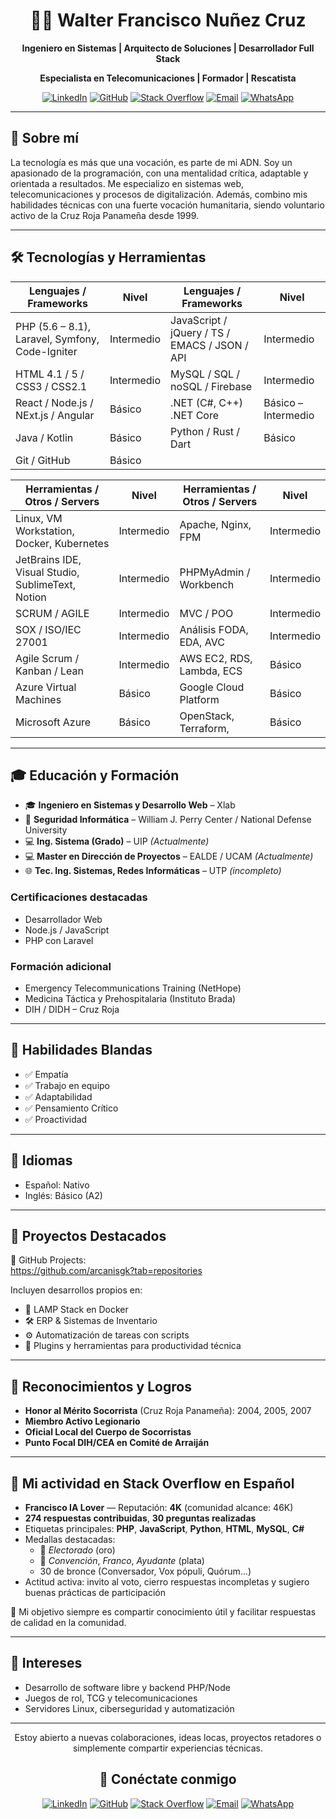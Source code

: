 <div align="center">

# 👨‍💻 Walter Francisco Nuñez Cruz

**Ingeniero en Sistemas | Arquitecto de Soluciones | Desarrollador Full Stack**

**Especialista en Telecomunicaciones | Formador | Rescatista**


[![LinkedIn](https://img.shields.io/badge/LinkedIn-Walter%20Nuñez-blue?style=for-the-badge&logo=linkedin)](https://www.linkedin.com/in/walter-francisco-n%C3%BA%C3%B1ez-cruz/)
[![GitHub](https://img.shields.io/badge/GitHub-arcanisgk-181717?style=for-the-badge&logo=github)](https://github.com/wnunezc)
[![Stack Overflow](https://img.shields.io/badge/StackOverflow-%20Francisco%20IA%20Lover-FE7A16?style=for-the-badge&logo=stackoverflow)](https://es.stackoverflow.com/users/315134/francisco-ia-lover)
[![Email](https://img.shields.io/badge/Email-wnunez@lh--2.net-D14836?style=for-the-badge&logo=gmail)](mailto:wnunez@lh-2.net)
[![WhatsApp](https://img.shields.io/badge/WhatsApp-Chat%20Conmigo-25D366?style=for-the-badge&logo=whatsapp&logoColor=white)](https://wa.me/50766227744)



</div>

---

## 🧠 Sobre mí

La tecnología es más que una vocación, es parte de mi ADN. Soy un apasionado de la programación, con una mentalidad crítica, adaptable y orientada a resultados. Me especializo en sistemas web, telecomunicaciones y procesos de digitalización. Además, combino mis habilidades técnicas con una fuerte vocación humanitaria, siendo voluntario activo de la Cruz Roja Panameña desde 1999.

---

## 🛠️ Tecnologías y Herramientas

<div align="center">

| Lenguajes / Frameworks                               | Nivel           | Lenguajes / Frameworks                               | Nivel           |
|------------------------------------------------------|------------------|------------------------------------------------------|------------------|
| PHP (5.6 – 8.1), Laravel, Symfony, Code-Igniter      | Intermedio       | JavaScript / jQuery / TS / EMACS / JSON / API        | Intermedio       |
| HTML 4.1 / 5 / CSS3 / CSS2.1                         | Intermedio       | MySQL / SQL / noSQL / Firebase                       | Intermedio       |
| React / Node.js / NExt.js / Angular                  | Básico           | .NET (C#, C++) .NET Core                             | Básico – Intermedio |
| Java / Kotlin                                        | Básico           | Python / Rust / Dart                                 | Básico           |
| Git / GitHub                                         | Básico           |  |            |

| Herramientas / Otros / Servers                    | Nivel      | Herramientas / Otros / Servers                    | Nivel      |
|---------------------------------------------------|------------|---------------------------------------------------|------------|
| Linux, VM Workstation, Docker, Kubernetes         | Intermedio | Apache, Nginx, FPM                                | Intermedio |
| JetBrains IDE, Visual Studio, SublimeText, Notion | Intermedio | PHPMyAdmin / Workbench                            | Intermedio |
| SCRUM / AGILE                                     | Intermedio | MVC / POO                                         | Intermedio |
| SOX / ISO/IEC 27001                               | Intermedio | Análisis FODA, EDA, AVC                           | Intermedio |
| Agile Scrum / Kanban / Lean                       | Intermedio | AWS EC2, RDS, Lambda, ECS                         | Básico     |
| Azure Virtual Machines                            | Básico     | Google Cloud Platform                             | Básico     |
| Microsoft Azure                                   | Básico     | OpenStack, Terraform,                             | Básico     |

</div>

---

## 🎓 Educación y Formación

- 🎓 **Ingeniero en Sistemas y Desarrollo Web** – Xlab
- 🔐 **Seguridad Informática** – William J. Perry Center / National Defense University
- 💻 **Ing. Sistema (Grado)** – UIP *(Actualmente)*
- 💻 **Master en Dirección de Proyectos** – EALDE / UCAM *(Actualmente)*
- 🌐 **Tec. Ing. Sistemas, Redes Informáticas** – UTP *(incompleto)*

### Certificaciones destacadas
- Desarrollador Web
- Node.js / JavaScript
- PHP con Laravel

### Formación adicional
- Emergency Telecommunications Training (NetHope)
- Medicina Táctica y Prehospitalaria (Instituto Brada)
- DIH / DIDH – Cruz Roja

---

## 👥 Habilidades Blandas

- ✅ Empatía
- ✅ Trabajo en equipo
- ✅ Adaptabilidad
- ✅ Pensamiento Crítico
- ✅ Proactividad


---

## 💬 Idiomas

- Español: Nativo
- Inglés: Básico (A2)

---

## 🚀 Proyectos Destacados

🔸 GitHub Projects:  
https://github.com/arcanisgk?tab=repositories

Incluyen desarrollos propios en:
- 🐘 LAMP Stack en Docker
- 🛠️ ERP & Sistemas de Inventario
- ⚙️ Automatización de tareas con scripts
- 🧩 Plugins y herramientas para productividad técnica

---

## 🏅 Reconocimientos y Logros

- **Honor al Mérito Socorrista** (Cruz Roja Panameña): 2004, 2005, 2007
- **Miembro Activo Legionario**
- **Oficial Local del Cuerpo de Socorristas**
- **Punto Focal DIH/CEA en Comité de Arraiján**

---

## 💬 Mi actividad en Stack Overflow en Español

- **Francisco IA Lover** — Reputación: **4K** (comunidad alcance: 46K)
- **274 respuestas contribuidas**, **30 preguntas realizadas**
- Etiquetas principales: **PHP**, **JavaScript**, **Python**, **HTML**, **MySQL**, **C#**
- Medallas destacadas:
    - 🥇 *Electorado* (oro)
    - 🥈 *Convención*, *Franco*, *Ayudante* (plata)
    - 30 de bronce (Conversador, Vox pópuli, Quórum…)
- Actitud activa: invito al voto, cierro respuestas incompletas y sugiero buenas prácticas de participación

🎯 Mi objetivo siempre es compartir conocimiento útil y facilitar respuestas de calidad en la comunidad.


---

## 📌 Intereses

- Desarrollo de software libre y backend PHP/Node
- Juegos de rol, TCG y telecomunicaciones
- Servidores Linux, ciberseguridad y automatización

---

<div align="center">

Estoy abierto a nuevas colaboraciones, ideas locas, proyectos retadores o simplemente compartir experiencias técnicas.

## 📡 Conéctate conmigo

[![LinkedIn](https://img.shields.io/badge/LinkedIn-Walter%20Nuñez-blue?style=for-the-badge&logo=linkedin)](https://www.linkedin.com/in/walter-francisco-n%C3%BA%C3%B1ez-cruz/)
[![GitHub](https://img.shields.io/badge/GitHub-arcanisgk-181717?style=for-the-badge&logo=github)](https://github.com/arcanisgk)
[![Stack Overflow](https://img.shields.io/badge/StackOverflow-%20Francisco%20IA%20Lover-FE7A16?style=for-the-badge&logo=stackoverflow)](https://es.stackoverflow.com/users/315134/francisco-ia-lover)
[![Email](https://img.shields.io/badge/Email-wnunez@lh--2.net-D14836?style=for-the-badge&logo=gmail)](mailto:wnunez@lh-2.net)
[![WhatsApp](https://img.shields.io/badge/WhatsApp-Chat%20Conmigo-25D366?style=for-the-badge&logo=whatsapp&logoColor=white)](https://wa.me/50766227744)


</div>


